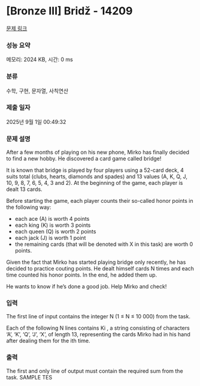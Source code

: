 # [Bronze III] Bridž - 14209 

[문제 링크](https://www.acmicpc.net/problem/14209) 

### 성능 요약

메모리: 2024 KB, 시간: 0 ms

### 분류

수학, 구현, 문자열, 사칙연산

### 제출 일자

2025년 9월 1일 00:49:32

### 문제 설명

<p>After a few months of playing on his new phone, Mirko has finally decided to find a new hobby. He discovered a card game called bridge!</p>

<p>It is known that bridge is played by four players using a 52-card deck, 4 suits total (clubs, hearts, diamonds and spades) and 13 values (A, K, Q, J, 10, 9, 8, 7, 6, 5, 4, 3 and 2). At the beginning of the game, each player is dealt 13 cards.</p>

<p>Before starting the game, each player counts their so-called honor points in the following way:</p>

<ul>
	<li> each ace (A) is worth 4 points</li>
	<li>each king (K) is worth 3 points</li>
	<li>each queen (Q) is worth 2 points</li>
	<li>each jack (J) is worth 1 point</li>
	<li>the remaining cards (that will be denoted with X in this task) are worth 0 points.</li>
</ul>

<p>Given the fact that Mirko has started playing bridge only recently, he has decided to practice couting points. He dealt himself cards N times and each time counted his honor points. In the end, he added them up.</p>

<p>He wants to know if he’s done a good job. Help Mirko and check! </p>

### 입력 

 <p>The first line of input contains the integer N (1 ≤ N ≤ 10 000) from the task.</p>

<p>Each of the following N lines contains Ki , a string consisting of characters ‘A’, ‘K’, ‘Q’, ‘J’, ‘X’, of length 13, representing the cards Mirko had in his hand after dealing them for the ith time. </p>

### 출력 

 <p>The first and only line of output must contain the required sum from the task. SAMPLE TES</p>

